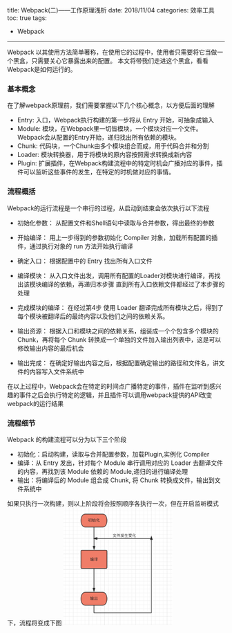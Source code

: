 title: Webpack(二)——工作原理浅析
date: 2018/11/04
categories: 效率工具
toc: true
tags:
  - Webpack
---

Webpack 以其使用方法简单著称，在使用它的过程中，使用者只需要将它当做一个黑盒，只需要关心它暴露出来的配置。
本文将带我们走进这个黑盒，看看Webpack是如何运行的。

### 基本概念
在了解webpack原理前，我们需要掌握以下几个核心概念，以方便后面的理解
- Entry:
入口，Webpack执行构建的第一步将从 Entry 开始，可抽象成输入
- Module:
模块，在Webpack里一切皆模块，一个模块对应一个文件。Webpack会从配置的Entry开始，递归找出所有依赖的模块。
- Chunk:
代码块，一个Chunk由多个模块组合而成，用于代码合并和分割
- Loader:
模块转换器，用于将模块的原内容按照需求转换成新内容
- Plugin:
扩展插件，在Webpack构建流程中的特定时机会广播对应的事件，插件可以监听这些事件的发生，在特定的时机做对应的事情。

### 流程概括
Webpack的运行流程是一个串行的过程，从启动到结束会依次执行以下流程
- 初始化参数：
从配置文件和Shell语句中读取与合并参数，得出最终的参数

- 开始编译：
用上一步得到的参数初始化 Compiler 对象，加载所有配置的插件，通过执行对象的 run 方法开始执行编译

- 确定入口：
根据配置中的 Entry 找出所有入口文件

- 编译模块：
从入口文件出发，调用所有配置的Loader对模块进行编译，再找出该模块编译的依赖，再递归本步骤 直到所有入口依赖文件都经过了本步骤的处理

- 完成模块的编译：
在经过第4步 使用 Loader 翻译完成所有模块之后，得到了每个模块被翻译后的最终内容以及他们之间的依赖关系。

- 输出资源：
根据入口和模块之间的依赖关系，组装成一个个包含多个模块的Chunk，再将每个 Chunk 转换成一个单独的文件加入输出列表中，这是可以修改输出内容的最后机会

- 输出完成：
在确定好输出内容之后，根据配置确定输出的路径和文件名，讲文件的内容写入文件系统中

在以上过程中，Webpack会在特定的时间点广播特定的事件，插件在监听到感兴趣的事件之后会执行特定的逻辑，并且插件可以调用webpack提供的API改变webpack的运行结果


### 流程细节
Webpack 的构建流程可以分为以下三个阶段
 - 初始化：启动构建，读取与合并配置参数，加载Plugin,实例化 Compiler
 - 编译：从 Entry 发出，针对每个 Module 串行调用对应的 Loader 去翻译文件的内容，再找到该 Module 依赖的  Module,递归的进行编译处理
 - 输出：将编译后的 Module 组合成 Chunk, 将 Chunk 转换成文件，输出到文件系统中

 如果只执行一次构建，则以上阶段将会按照顺序各执行一次，但在开启监听模式下，流程将变成下图
 <img style="width:50%" src="https://raw.githubusercontent.com/shengyur/Images/master/img/webpack/webpack1.png"></img>
